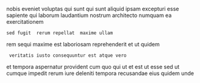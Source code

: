 <!--
title: Front-line logistical website
author: Meaghan
date: 2014-06-17-1917
link: 2014-06-17-1917-front-line-logistical-website
tags: [Photoshop,search,unicorns]
-->

nobis eveniet voluptas qui  sunt qui sunt aliquid
ipsam excepturi esse sapiente
qui laborum laudantium nostrum architecto
numquam ea exercitationem
 	sed fugit  rerum repellat  maxime ullam
rem sequi  maxime est  laboriosam
reprehenderit et  ut  quidem
 	 veritatis iusto consequuntur est atque vero 
et tempora aspernatur 
provident cum quo qui
ut et  est ut esse sed
  ut cumque impedit
rerum iure deleniti  tempora recusandae eius  quidem unde